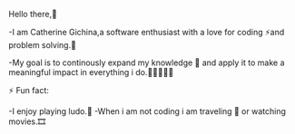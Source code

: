 Hello there,👋

-I am Catherine Gichina,a software enthusiast with a love for coding ⚡and problem solving.🔨

-My goal is to continously expand my knowledge 📒 and apply it to make a meaningful impact in everything i do.🧑🏻‍🤝‍🧑🏻

⚡ Fun fact:

-I enjoy playing ludo.🎲
-When i am not coding i am traveling 🌱 or watching movies.🎞️
